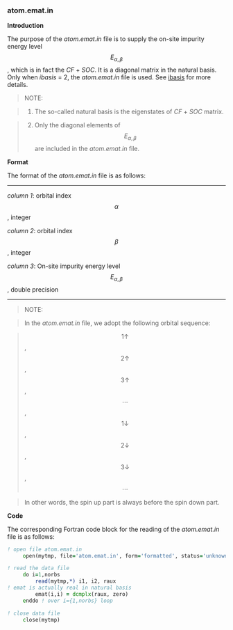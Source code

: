 ### atom.emat.in

**Introduction**

The purpose of the *atom.emat.in* file is to supply the on-site impurity energy level $$E_{\alpha,\beta}$$, which is in fact the *CF* + *SOC*. It is a diagonal matrix in the natural basis. Only when *ibasis* = 2, the *atom.emat.in* file is used. See [ibasis](p_ibasis.md) for more details.

> NOTE:

> 1. The so-called natural basis is the eigenstates of *CF* + *SOC* matrix.

> 2. Only the diagonal elements of $$E_{\alpha,\beta}$$ are included in the *atom.emat.in* file.

**Format**

The format of the *atom.emat.in* file is as follows:

---

*column 1*: orbital index $$\alpha$$, integer

*column 2*: orbital index $$\beta$$, integer

*column 3*: On-site impurity energy level $$E_{\alpha,\beta}$$, double precision

---

> NOTE:

> In the *atom.emat.in* file, we adopt the following orbital sequence:

> $$1\uparrow$$, $$2\uparrow$$, $$3\uparrow$$, $$\cdots$$, $$1\downarrow$$, $$2\downarrow$$, $$3\downarrow$$, $$\cdots$$

> In other words, the spin up part is always before the spin down part.

**Code**

The corresponding Fortran code block for the reading of the *atom.emat.in* file is as follows:

```fortran
! open file atom.emat.in
     open(mytmp, file='atom.emat.in', form='formatted', status='unknown')

! read the data file
     do i=1,norbs
         read(mytmp,*) i1, i2, raux
! emat is actually real in natural basis
         emat(i,i) = dcmplx(raux, zero)
     enddo ! over i={1,norbs} loop

! close data file
     close(mytmp)
```